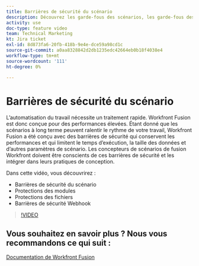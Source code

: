 ```yaml
---
title: Barrières de sécurité du scénario
description: Découvrez les garde-fous des scénarios, les garde-fous des modules, les garde-fous des fichiers et les garde-fous des webhook, le tout dans [!DNL Adobe Workfront Fusion].
activity: use
doc-type: feature video
team: Technical Marketing
kt: Jira ticket
exl-id: 8d873fa6-20fb-418b-9e4e-dce59a98cd1c
source-git-commit: a0aa8328842d2db1235edc42664eb0b18f4038e4
workflow-type: tm+mt
source-wordcount: '111'
ht-degree: 0%

---
```


# Barrières de sécurité du scénario

L’automatisation du travail nécessite un traitement rapide. Workfront Fusion est donc conçue pour des performances élevées. Étant donné que les scénarios à long terme peuvent ralentir le rythme de votre travail, Workfront Fusion a été conçu avec des barrières de sécurité qui conservent les performances et qui limitent le temps d’exécution, la taille des données et d’autres paramètres de scénario. Les concepteurs de scénarios de fusion Workfront doivent être conscients de ces barrières de sécurité et les intégrer dans leurs pratiques de conception.

Dans cette vidéo, vous découvrirez :

* Barrières de sécurité du scénario
* Protections des modules
* Protections des fichiers
* Barrières de sécurité Webhook

>[!VIDEO](https://video.tv.adobe.com/v/335314/?quality=12)

## Vous souhaitez en savoir plus ? Nous vous recommandons ce qui suit :

[Documentation de Workfront Fusion](https://experienceleague.adobe.com/docs/workfront/using/adobe-workfront-fusion/workfront-fusion-2.html?lang=en)
